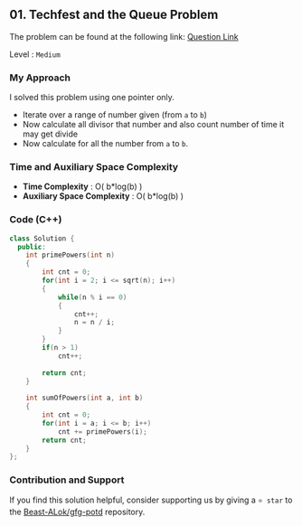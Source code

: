 ## 01. Techfest and the Queue Problem
The problem can be found at the following link: [Question Link](https://www.geeksforgeeks.org/problems/techfest-and-the-queue1044/1)

Level : `Medium`

### My Approach
I solved this problem using one pointer only.

- Iterate over a range of number given (from `a` to `b`)
- Now calculate all divisor that number and also count number of time it may get divide
- Now calculate for all the number from `a` to `b`.

### Time and Auxiliary Space Complexity

- **Time Complexity** : O( b*log(b) )
- **Auxiliary Space Complexity** : O( b*log(b) )

### Code (C++)
```cpp
class Solution {
  public:
    int primePowers(int n)
    {
        int cnt = 0;
        for(int i = 2; i <= sqrt(n); i++)
        {
            while(n % i == 0)
            {
                cnt++;
                n = n / i;
            }
        }
        if(n > 1)
            cnt++;
        
        return cnt;
    }
    
    int sumOfPowers(int a, int b)
    {
        int cnt = 0;
        for(int i = a; i <= b; i++)
            cnt += primePowers(i);
        return cnt;
    }
};
```

### Contribution and Support

If you find this solution helpful, consider supporting us by giving a `⭐ star` to the [Beast-ALok/gfg-potd](https://github.com/Beast-ALok/gfg-potd) repository.